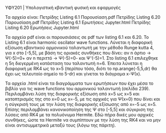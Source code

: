 ΥΦΥ201 | Υπολογιστική κβαντική φυσική και εφαρμογές

Τα αρχεία είναι:
Πετρίδης Listing 6.1 Παρουσίαση.pdf
Πετρίδης Listing 6.20 Παρουσίαση.pdf
Πετρίδης Listing 6.1 Ερωτήσεις Jupyter.html
Πετρίδης Listing 6.20 Ερωτήσεις Jupyter.html

Τα αρχεία pdf είναι οι παρουσιάσεις σε pdf των listing 6.1 και 6.20.
Το Listing 6.1 είναι harmonic oscilator wave functions.
Λύνεται η διαφορική εξίσωση κβαντικού αρμονικού ταλαντωτή με την μέθοδο
Runge kutta 4, για x στο [-5,5], με βάση τις οριακές συνθήκες που δίνει:
αν n άρτιο -> Ψ(-5)=0+
αν n περιττό -> Ψ(-5)=0-
και Ψ'(-5)=1.
Στο listing 6.1 επιλεχθηκε η 5η διεγερμένη κατάσταση του ταλαντωτή n=6.
Έπειτα λύνεται η διαφορική με RK4 ως το x=5 (περίπου τόσο, διότι το np.arange(-5,5,dr) θα
έχει ως τελευταίο σημείο το 5-dr) και γίνεται το διάγραμα x-Ψ(x).

Τα αρχεία .html είναι τα διαγράμματα των ερωτήσεων που έχει μέσα το βιβλίο για 
τις wave functions του αρμονικού ταλαντωτή (σελίδα 239). Περιλαμβάνει λύση της διαφορικής
εξίσωση από x=5 ως x=5 και κατοπτρισμός της στο x=0 ως x=-5, με τις αρχικές για Ψ(x=0) που δίνει και η 
σύγκρισή τους με την λύση της διαφορικής εξίσωσης από x=-5 ως x=5.
Επίσης περιλαμβάνει κανονικοποίηση της Ψ στο [-5,5] και σύγκριση της λύσεις από RK4 με 
τα πολυόνυμα Hermite. Εδώ πήρα δικές μου αρχικές συνθήκες, ώστε τα Hermite να συμπίπτουν με την λύση
της RK4 και να μην είναι αντισυμμετρικά μεταξύ τους (λόγω της πάριτη).
